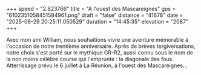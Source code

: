 +++
speed = "2.823766"
title = "A l'ouest des Mascareignes"
gps = "6102351058451584961.png"
draft = "false"
distance = "41678"
date = "2025-06-29 20:25:11.050529"
duration = "14:45:35"
elevation = "2087"
+++

Avec mon ami William, nous souhaitions vivre une aventure mémorable à l'occasion de notre trentième anniversaire. Après de brèves tergiversations, notre choix s'est porté sur le mythique GR-R2, aussi connu sous le nom de la non moins célèbre course qui l'emprunte : la diagonale des fous.
Atterrissage prévu le 6 juillet à La Réunion, à l'ouest des Mascareignes...

